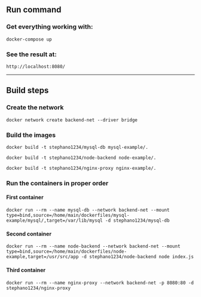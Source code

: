 ## Run command
### Get everything working with:
```
docker-compose up
```
### See the result at:
```
http://localhost:8080/
```
***
## Build steps
### Create the network
```
docker network create backend-net --driver bridge
```
### Build the images
```
docker build -t stephano1234/mysql-db mysql-example/.
```
```
docker build -t stephano1234/node-backend node-example/.
```
```
docker build -t stephano1234/nginx-proxy nginx-example/.
```
### Run the containers in proper order
#### First container
```
docker run --rm --name mysql-db --network backend-net --mount type=bind,source=/home/main/dockerfiles/mysql-example/mysql/,target=/var/lib/mysql -d stephano1234/mysql-db
```
#### Second container
```
docker run --rm --name node-backend --network backend-net --mount type=bind,source=/home/main/dockerfiles/node-example,target=/usr/src/app -d stephano1234/node-backend node index.js
```
#### Third container
```
docker run --rm --name nginx-proxy --network backend-net -p 8080:80 -d stephano1234/nginx-proxy
```
